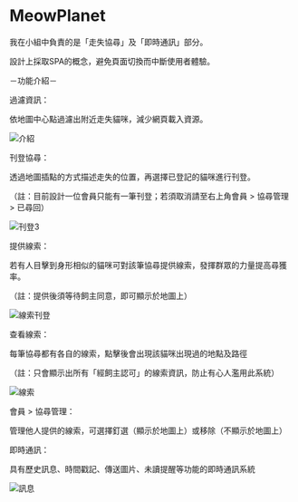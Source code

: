 # MeowPlanet

我在小組中負責的是「走失協尋」及「即時通訊」部分。

設計上採取SPA的概念，避免頁面切換而中斷使用者體驗。

－功能介紹－

過濾資訊：

依地圖中心點過濾出附近走失貓咪，減少網頁載入資源。

![介紹](https://user-images.githubusercontent.com/103472129/183888915-261614de-2bec-4a56-a58e-98b17739f305.gif)


刊登協尋：

透過地圖插點的方式描述走失的位置，再選擇已登記的貓咪進行刊登。

（註：目前設計一位會員只能有一筆刊登；若須取消請至右上角會員 > 協尋管理 > 已尋回）

![刊登3](https://user-images.githubusercontent.com/103472129/183888066-b816bc78-de34-4c7e-932a-c3db6912f4f4.gif)


提供線索：

若有人目擊到身形相似的貓咪可對該筆協尋提供線索，發揮群眾的力量提高尋獲率。

（註：提供後須等待飼主同意，即可顯示於地圖上）

![線索刊登](https://user-images.githubusercontent.com/103472129/183889713-8f9353c2-928e-45e3-b86d-e64520b24082.gif)


查看線索：

每筆協尋都有各自的線索，點擊後會出現該貓咪出現過的地點及路徑

（註：只會顯示出所有「經飼主認可」的線索資訊，防止有心人濫用此系統）

![線索](https://user-images.githubusercontent.com/103472129/183890359-7308aac5-fd09-45db-b897-907682d4f236.gif)


會員 > 協尋管理：

管理他人提供的線索，可選擇釘選（顯示於地圖上）或移除（不顯示於地圖上）

即時通訊：

具有歷史訊息、時間戳記、傳送圖片、未讀提醒等功能的即時通訊系統

![訊息](https://user-images.githubusercontent.com/103472129/183891579-49efc521-4332-4170-aae4-9c26a99f3d7f.gif)

